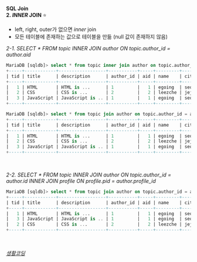 **SQL Join**<br>
**2. *INNER* JOIN** ⭐<br>
- left, right, outer가 없으면 *inner* join
- 모든 테이블에 존재하는 값으로 테이블을 만듦 (null 값이 존재하지 않음)

*2-1. SELECT * FROM topic INNER JOIN author ON topic.author_id = author.aid*
```sql
MariaDB [sqldb]> select * from topic inner join author on topic.author_id = author.aid;
+-----+------------+------------------+-----------+-----+---------+-------+------------+
| tid | title      | description      | author_id | aid | name    | city  | profile_id |
+-----+------------+------------------+-----------+-----+---------+-------+------------+
|   1 | HTML       | HTML is ...      | 1         |   1 | egoing  | seoul |          1 |
|   2 | CSS        | CSS is ...       | 2         |   2 | leezche | jeju  |          2 |
|   3 | JavaScript | JavaScript is .. | 1         |   1 | egoing  | seoul |          1 |
+-----+------------+------------------+-----------+-----+---------+-------+------------+

MariaDB [sqldb]> select * from topic join author on topic.author_id = author.aid;
+-----+------------+------------------+-----------+-----+---------+-------+------------+
| tid | title      | description      | author_id | aid | name    | city  | profile_id |
+-----+------------+------------------+-----------+-----+---------+-------+------------+
|   1 | HTML       | HTML is ...      | 1         |   1 | egoing  | seoul |          1 |
|   2 | CSS        | CSS is ...       | 2         |   2 | leezche | jeju  |          2 |
|   3 | JavaScript | JavaScript is .. | 1         |   1 | egoing  | seoul |          1 |
+-----+------------+------------------+-----------+-----+---------+-------+------------+
```
<br>

*2-2. SELECT * FROM topic INNER JOIN author ON topic.author_id = author.id INNER JOIN profile ON profile.pid = author.profile_id*
```sql
MariaDB [sqldb]> select * from topic join author on topic.author_id = author.aid join profile on profile.pid = author.profile_id;
+-----+------------+------------------+-----------+-----+---------+-------+------------+-----+-----------+------------------+
| tid | title      | description      | author_id | aid | name    | city  | profile_id | pid | title     | description      |
+-----+------------+------------------+-----------+-----+---------+-------+------------+-----+-----------+------------------+
|   1 | HTML       | HTML is ...      | 1         |   1 | egoing  | seoul |          1 |   1 | developer | developer is ... |
|   3 | JavaScript | JavaScript is .. | 1         |   1 | egoing  | seoul |          1 |   1 | developer | developer is ... |
|   2 | CSS        | CSS is ...       | 2         |   2 | leezche | jeju  |          2 |   2 | designer  | designer is ..   |
+-----+------------+------------------+-----------+-----+---------+-------+------------+-----+-----------+------------------+
```

<br>

[*생활코딩*](https://youtube.com/playlist?list=PLuHgQVnccGMAG1O1BRZCT3wkD_aPmPylq)

